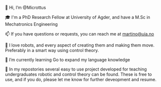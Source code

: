👋 Hi, I’m @Microttus

🎓  I'm a PhD Research Fellow at University of Agder,
    and have a M.Sc in Mechatronics Engineering

📫  If you have questions or requests, you can reach me
    at martino@uia.no

🤖  I love robots, and every aspect of creating them and 
    making them move. Preferably in a smart way using
    control theory. 

🦾  I’m currently learning Go to expand my language knowledge
    
🦿  In my repostories several easy to use project developed
    for teaching undergraduates robotic and control theory can
    be found. These is free to use, and if you do, please let me know
    for further deveopment and resume.


<!---
Microttus/Microttus is a ✨ special ✨ repository because its `README.md` (this file) appears on your GitHub profile.
You can click the Preview link to take a look at your changes.
--->
